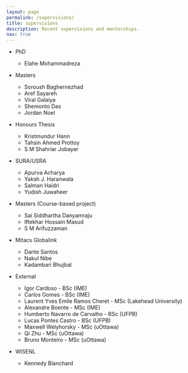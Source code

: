 ```yaml
---
layout: page
permalink: /supervisions/
title: supervisions
description: Recent supervisions and mentorships.
nav: true
---
```


* PhD
  * Elahe Mohammadreza

* Masters
  * Soroush Baghernezhad
  * Aref Sayareh
  * Viral Galaiya
  * Shemonto Das
  * Jordan Noel

* Honours Thesis
  * Kristmundur Hann
  * Tahsin Ahmed Prottoy
  * S M Shahriar Jobayer

* SURA/USRA
  * Apurva Acharya
  * Yaksh J. Haranwala
  * Salman Haidri
  * Yudish Juwaheer

* Masters (Course-based project)
  * Sai Siddhartha Danyamraju
  * Iftekhar Hossain Masud
  * S M Arifuzzaman

* Mitacs Globalink
  * Dante Santos
  * Nakul Nibe
  * Kadambari Bhujbal

* External
  * Igor Cardoso - BSc (IME)
  * Carlos Gomes - BSc (IME)
  * Laurent Yves Emile Ramos Cheret - MSc (Lakehead University) 
  * Alexandre Boente - MSc (IME)
  * Humberto Navarro de Carvalho - BSc (UFPB)
  * Lucas Pontes Castro - BSc (UFPB)
  * Maxwell Welyhorsky - MSc (uOttawa)
  * Qi Zhu - MSc (uOttawa)
  * Bruno Monteiro - MSc (uOttawa)

* WISENL
  * Kennedy Blanchard


